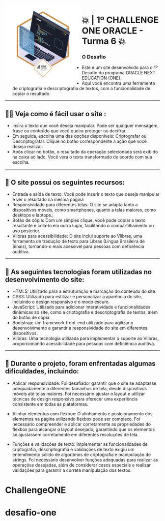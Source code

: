 <h1 align="left">
<img align="left" height="250px" src="./assets/img/Badge_Challenge.png" title="Badge do desafio concluído" />
  <br>💥 | 1º CHALLENGE ONE ORACLE - Turma 6 💥 
</h1>
  <h3> O Desafio </h3> 
  
 - Este é um site desenvolvido para o 1º Desafio do programa ORACLE NEXT EDUCATION (ONE).
 - Aqui você encontra uma ferramenta de criptografia e descriptografia de textos, com a funcionalidade de copiar o resultado.

---

## 🙆‍♀️ Veja como é fácil usar o site :

<ul>
  <li> Insira o texto que você deseja manipular. Pode ser qualquer mensagem, frase ou conteúdo que você queira proteger ou decifrar.</li>
  <li> Em seguida, escolha uma das opções disponíveis: Criptografar ou Descriptografar. Clique no botão correspondente à ação que você deseja realizar.</li>
  <li> Após clicar no botão, o resultado da operação selecionada será exibido na caixa ao lado. Você verá o texto transformado de acordo com sua escolha.</li>
</ul>

---

## 💅 O site possui os seguintes recursos:

<ul>
  <li> Entrada e saída de texto: Você pode inserir o texto que deseja manipular e ver o resultado na mesma página</li>
  <li>Responsividade para diferentes telas: O site se adapta tanto a dispositivos móveis, como smartphones, quanto a telas maiores, como desktops e laptops.;</li>
  <li> Botão de cópia: Com um simples clique, você pode copiar o texto resultante e colá-lo em outro lugar, facilitando o compartilhamento ou uso posterior.</li>
  <li>Vlibras para acessibilidade: O site inclui suporte ao Vlibras, uma ferramenta de tradução de texto para Libras (Língua Brasileira de Sinais), tornando-o mais acessível para pessoas com deficiência auditiva.</li>
</ul>

---

## 💾 As seguintes tecnologias foram utilizadas no desenvolvimento do site:

- HTML5: Utilizado para a estruturação e marcação do conteúdo do site.
- CSS3: Utilizado para estilizar e personalizar a aparência do site, incluindo o design responsivo e o modo escuro.
- JavaScript: Utilizado para adicionar interatividade e funcionalidades dinâmicas ao site, como a criptografia e descriptografia de textos, além do botão de cópia.
- Bootstrap: Um framework front-end utilizado para agilizar o desenvolvimento e garantir a responsividade do site em diferentes dispositivos.
- Vlibras: Uma tecnologia utilizada para implementar o suporte ao Vlibras, proporcionando acessibilidade para pessoas com deficiência auditiva.

---

## 👀 Durante o projeto, foram enfrentadas algumas dificuldades, incluindo:

- Aplicar responsividade: Foi desafiador garantir que o site se adaptasse adequadamente a diferentes tamanhos de tela, desde dispositivos móveis até telas maiores. Foi necessário ajustar o layout e utilizar técnicas de design responsivo para oferecer uma experiência consistente em todas as plataformas.

- Alinhar elementos com flexbox: O alinhamento e posicionamento dos elementos na página utilizando flexbox pode ser complexo. Foi necessário compreender e aplicar corretamente as propriedades do flexbox para alcançar o layout desejado, garantindo que os elementos se ajustassem corretamente em diferentes resoluções de tela.

- Funções e validações de texto: Implementar as funcionalidades de criptografia, descriptografia e validações de texto exigiu um entendimento sólido de algoritmos de criptografia e manipulação de strings. Foi necessário desenvolver funções adequadas para realizar as operações desejadas, além de considerar casos especiais e realizar validações para garantir a correta manipulação dos textos.

# ChallengeONE

# desafio-one
